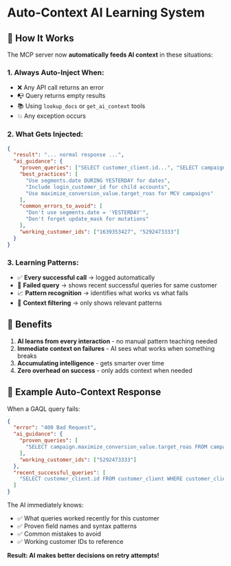 # Auto-Context AI Learning System

## 🧠 How It Works

The MCP server now **automatically feeds AI context** in these situations:

### 1. **Always Auto-Inject When:**
- ❌ Any API call returns an error
- 📭 Query returns empty results 
- 📚 Using `lookup_docs` or `get_ai_context` tools
- 💥 Any exception occurs

### 2. **What Gets Injected:**
```json
{
  "result": "... normal response ...",
  "ai_guidance": {
    "proven_queries": ["SELECT customer_client.id...", "SELECT campaign.maximize_conversion_value..."],
    "best_practices": [
      "Use segments.date DURING YESTERDAY for dates",
      "Include login_customer_id for child accounts",
      "Use maximize_conversion_value.target_roas for MCV campaigns"
    ],
    "common_errors_to_avoid": [
      "Don't use segments.date = 'YESTERDAY'",
      "Don't forget update_mask for mutations"
    ],
    "working_customer_ids": ["1639353427", "5292473333"]
  }
}
```

### 3. **Learning Patterns:**
- ✅ **Every successful call** → logged automatically
- 🔄 **Failed query** → shows recent successful queries for same customer
- 📈 **Pattern recognition** → identifies what works vs what fails
- 🎯 **Context filtering** → only shows relevant patterns

## 🚀 Benefits

1. **AI learns from every interaction** - no manual pattern teaching needed
2. **Immediate context on failures** - AI sees what works when something breaks  
3. **Accumulating intelligence** - gets smarter over time
4. **Zero overhead on success** - only adds context when needed

## 📝 Example Auto-Context Response

When a GAQL query fails:
```json
{
  "error": "400 Bad Request",
  "ai_guidance": {
    "proven_queries": [
      "SELECT campaign.maximize_conversion_value.target_roas FROM campaign WHERE campaign.id = 21365703104"
    ],
    "working_customer_ids": ["5292473333"]
  },
  "recent_successful_queries": [
    "SELECT customer_client.id FROM customer_client WHERE customer_client.descriptive_name LIKE '%Harvest%'"
  ]
}
```

The AI immediately knows:
- ✅ What queries worked recently for this customer
- ✅ Proven field names and syntax patterns  
- ✅ Common mistakes to avoid
- ✅ Working customer IDs to reference

**Result: AI makes better decisions on retry attempts!**